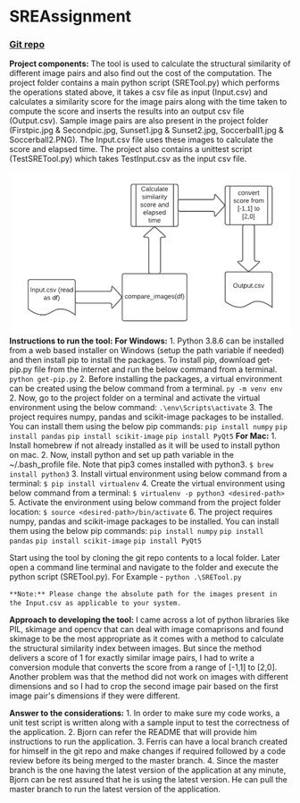 # SREAssignment
### [Git repo](https://github.com/harithadesikan23/SREAssignment.git)

**Project components:**
    The tool is used to calculate the structural similarity of different image pairs and also find out the cost of the computation. The project folder contains a main python script (SRETool.py) which performs the operations stated above, it takes a csv file as input (Input.csv) and calculates a similarity score for the image pairs along with the time taken to compute the score and inserts the results into an output csv file (Output.csv). Sample image pairs are also present in the project folder (Firstpic.jpg & Secondpic.jpg, Sunset1.jpg & Sunset2.jpg, Soccerball1.jpg & Soccerball2.PNG). The Input.csv file uses these images to calculate the score and elapsed time. 
The project also contains a unittest script (TestSRETool.py) which takes TestInput.csv as the input csv file. 

![Workflow Chart](WorkflowChart.png)
**Instructions to run the tool:**
**For Windows:**
    1. Python 3.8.6 can be installed from a web based installer on Windows (setup the path variable if needed) and then install pip to install the packages. To install pip, download get-pip.py file from the internet and run the below command from a terminal.
        `python get-pip.py`
    2. Before installing the packages, a virtual environment can be created using the below command from a terminal.
        `py -m venv env`
    2. Now, go to the project folder on a terminal and activate the virtual environment using the below command:
        `.\env\Scripts\activate`
    3. The project requires numpy, pandas and scikit-image packages to be installed. You can install them using the below pip commands:
        `pip install numpy`
        `pip install pandas`
        `pip install scikit-image`
        `pip install PyQt5`
 **For Mac:**
    1. Install homebrew if not already installed as it will be used to install python on mac.
    2. Now, install python and set up path variable in the ~/.bash_profile file. Note that pip3 comes installed with python3.
        `$ brew install python3` 
    3. Install virtual environment using below command from a terminal:
        `$ pip install virtualenv`
    4. Create the virtual environment using below command from a terminal:
        `$ virtualenv -p python3 <desired-path>`
    5. Activate the environment using below command from the project folder location:
        `$ source <desired-path>/bin/activate`
    6. The project requires numpy, pandas and scikit-image packages to be installed. You can install them using the below pip commands:
        `pip install numpy`
        `pip install pandas`
        `pip install scikit-image`
        `pip install PyQt5`

   Start using the tool by cloning the git repo contents to a local folder. Later open a command line terminal and navigate to the folder and execute the python script (SRETool.py). 
        For Example - `python .\SRETool.py`

    **Note:** Please change the absolute path for the images present in the Input.csv as applicable to your system.

**Approach to developing the tool:**
    I came across a lot of python libraries like PIL, skimage and opencv that can deal with image comaprisons and found skimage to be the most appropriate as it comes with a method to calculate the structural similarity index between images. But since the method delivers a score of 1 for exactly similar image pairs, I had to write a conversion module that converts the score from a range of [-1,1] to [2,0]. Another problem was that the method did not work on images with different dimensions and so I had to crop the second image pair based on the first image pair's dimensions if they were different. 

**Answer to the considerations:**
    1. In order to make sure my code works, a unit test script is written along with a sample input to test the correctness of the application.
    2. Bjorn can refer the README that will provide him instructions to run the application.
    3. Ferris can have a local branch created for himself in the git repo and make changes if required followed by a code review before its being merged to the master branch.
    4. Since the master branch is the one having the latest version of the application at any minute, Bjorn can be rest assured that he is using the latest version. He can pull the master branch to run the latest version of the application.
